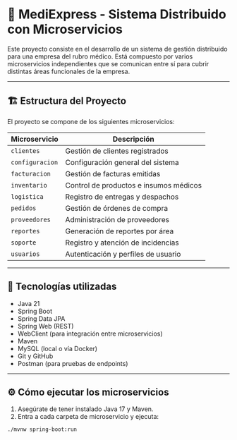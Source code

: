 # 💊 MediExpress - Sistema Distribuido con Microservicios

Este proyecto consiste en el desarrollo de un sistema de gestión distribuido para una empresa del rubro médico. Está compuesto por varios microservicios independientes que se comunican entre sí para cubrir distintas áreas funcionales de la empresa.

---

## 🏗 Estructura del Proyecto

El proyecto se compone de los siguientes microservicios:

| Microservicio    | Descripción                                     |
|------------------|-------------------------------------------------|
| `clientes`       | Gestión de clientes registrados                 |
| `configuracion`  | Configuración general del sistema               |
| `facturacion`    | Gestión de facturas emitidas                    |
| `inventario`     | Control de productos e insumos médicos          |
| `logistica`      | Registro de entregas y despachos                |
| `pedidos`        | Gestión de órdenes de compra                    |
| `proveedores`    | Administración de proveedores                   |
| `reportes`       | Generación de reportes por área                 |
| `soporte`        | Registro y atención de incidencias              |
| `usuarios`       | Autenticación y perfiles de usuario             |

---

## 🧰 Tecnologías utilizadas

- Java 21  
- Spring Boot  
- Spring Data JPA  
- Spring Web (REST)  
- WebClient (para integración entre microservicios)  
- Maven  
- MySQL (local o vía Docker)  
- Git y GitHub  
- Postman (para pruebas de endpoints)  

---

## ⚙️ Cómo ejecutar los microservicios

1. Asegúrate de tener instalado Java 17 y Maven.
2. Entra a cada carpeta de microservicio y ejecuta:

```bash
./mvnw spring-boot:run
